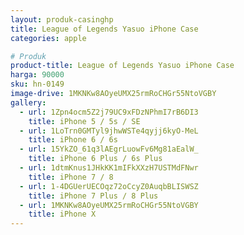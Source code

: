 ```yaml
---
layout: produk-casinghp
title: League of Legends Yasuo iPhone Case
categories: apple

# Produk
product-title: League of Legends Yasuo iPhone Case
harga: 90000
sku: hn-0149
image-drive: 1MKNKw8AOyeUMX25rmRoCHGr55NtoVGBY
gallery:
  - url: 1Zpn4ocm5Z2j79UC9xFDzNPhmI7rB6DI3
    title: iPhone 5 / 5s / SE
  - url: 1LoTrn0GMTyl9jhwWSTe4qyjj6kyO-MeL
    title: iPhone 6 / 6s
  - url: 15YkZO_61q3lAEgrLuowFv6Mg81aEalW_
    title: iPhone 6 Plus / 6s Plus
  - url: 1dtmKnus1JHkKK1mIFkXXzH7USTMdFNwr
    title: iPhone 7 / 8
  - url: 1-4DGUerUECOqz72oCcyZ0AuqbBLISWSZ
    title: iPhone 7 Plus / 8 Plus
  - url: 1MKNKw8AOyeUMX25rmRoCHGr55NtoVGBY
    title: iPhone X
---
```

